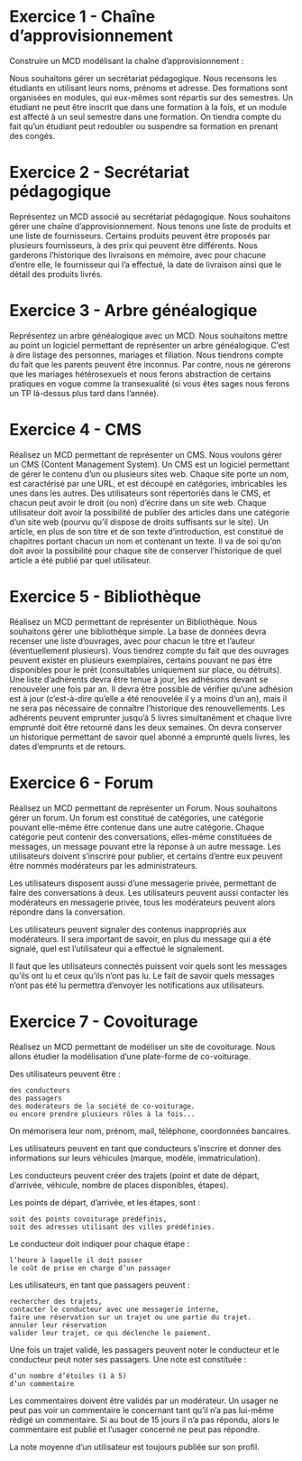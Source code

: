 # Exercice 1 - Chaîne d’approvisionnement

Construire un MCD modélisant la chaîne d’approvisionnement : 

Nous souhaitons gérer un secrétariat pédagogique. Nous recensons les étudiants en utilisant leurs noms, prénoms et adresse. Des formations sont organisées en modules, qui eux-mêmes sont répartis sur des semestres. Un étudiant ne peut être inscrit que dans une formation à la fois, et un module est affecté à un seul semestre dans une formation. On tiendra compte du fait qu’un étudiant peut redoubler ou suspendre sa formation en prenant des congés. 

# Exercice 2 - Secrétariat pédagogique

Représentez un MCD associé au secrétariat pédagogique.
Nous souhaitons gérer une chaîne d’approvisionnement. Nous tenons une liste de produits et une liste de fournisseurs. Certains produits peuvent être proposés par plusieurs fournisseurs, à des prix qui peuvent être différents. Nous garderons l’historique des livraisons en mémoire, avec pour chacune d’entre elle, le fournisseur qui l’a effectué, la date de livraison ainsi que le détail des produits livrés. 

# Exercice 3 - Arbre généalogique

Représentez un arbre généalogique avec un MCD.
Nous souhaitons mettre au point un logiciel permettant de représenter un arbre généalogique. C’est à dire listage des personnes, mariages et filiation. Nous tiendrons compte du fait que les parents peuvent être inconnus. Par contre, nous ne gérerons que les mariages hétérosexuels et nous ferons abstraction de certains pratiques en vogue comme la transexualité (si vous êtes sages nous ferons un TP là-dessus plus tard dans l’année). 

# Exercice 4 - CMS

Réalisez un MCD permettant de représenter un CMS.
Nous voulons gérer un CMS (Content Management System). Un CMS est un logiciel permettant de gérer le contenu d’un ou plusieurs sites web. Chaque site porte un nom, est caractérisé par une URL, et est découpé en catégories, imbricables les unes dans les autres. Des utilisateurs sont répertoriés dans le CMS, et chacun peut avoir le droit (ou non) d’écrire dans un site web. Chaque utilisateur doit avoir la possibilité de publier des articles dans une catégorie d’un site web (pourvu qu’il dispose de droits suffisants sur le site). Un article, en plus de son titre et de son texte d’introduction, est constitué de chapitres portant chacun un nom et contenant un texte. Il va de soi qu’on doit avoir la possibilité pour chaque site de conserver l’historique de quel article a été publié par quel utilisateur. 

# Exercice 5 - Bibliothèque

Réalisez un MCD permettant de représenter un Bibliothèque.
Nous souhaitons gérer une bibliothèque simple. La base de données devra recenser une liste d’ouvrages, avec pour chacun le titre et l’auteur (éventuellement plusieurs). Vous tiendrez compte du fait que des ouvrages peuvent exister en plusieurs exemplaires, certains pouvant ne pas être disponibles pour le prêt (consultables uniquement sur place, ou détruits). Une liste d’adhérents devra être tenue à jour, les adhésions devant se renouveler une fois par an. Il devra être possible de vérifier qu’une adhésion est à jour (c’est-à-dire qu’elle a été renouvelée il y a moins d’un an), mais il ne sera pas nécessaire de connaître l’historique des renouvellements. Les adhérents peuvent emprunter jusqu’à 5 livres simultanément et chaque livre emprunté doit être retourné dans les deux semaines. On devra conserver un historique permettant de savoir quel abonné a emprunté quels livres, les dates d’emprunts et de retours.

# Exercice 6 - Forum
Réalisez un MCD permettant de représenter un Forum.
Nous souhaitons gérer un forum. Un forum est constitué de catégories, une catégorie pouvant elle-même être contenue dans une autre catégorie. Chaque catégorie peut contenir des conversations, elles-même constituées de messages, un message pouvant etre la réponse à un autre message. Les utilisateurs doivent s’inscrire pour publier, et certains d’entre eux peuvent être nommés modérateurs par les administrateurs.

Les utilisateurs disposent aussi d’une messagerie privée, permettant de faire des conversations à deux. Les utilisateurs peuvent aussi contacter les modérateurs en messagerie privée, tous les modérateurs peuvent alors répondre dans la conversation.

Les utilisateurs peuvent signaler des contenus inappropriés aux modérateurs. Il sera important de savoir, en plus du message qui a été signalé, quel est l’utilisateur qui a effectué le signalement.

Il faut que les utilisateurs connectés puissent voir quels sont les messages qu’ils ont lu et ceux qu’ils n’ont pas lu. Le fait de savoir quels messages n’ont pas été lu permettra d’envoyer les notifications aux utilisateurs.

# Exercice 7 - Covoiturage

Réalisez un MCD permettant de modéliser un site de covoiturage.
Nous allons étudier la modélisation d’une plate-forme de co-voiturage.

Des utilisateurs peuvent être :

    des conducteurs
    des passagers
    des modérateurs de la société de co-voiturage.
    ou encore prendre plusieurs rôles à la fois... 

On mémorisera leur nom, prénom, mail, téléphone, coordonnées bancaires.

Les utilisateurs peuvent en tant que conducteurs s’inscrire et donner des informations sur leurs véhicules (marque, modèle, immatriculation).

Les conducteurs peuvent créer des trajets (point et date de départ, d’arrivée, véhicule, nombre de places disponibles, étapes).

Les points de départ, d’arrivée, et les étapes, sont :

    soit des points covoiturage prédéfinis,
    soit des adresses utilisant des villes prédéfinies. 

Le conducteur doit indiquer pour chaque étape :

    l’heure à laquelle il doit passer
    le coût de prise en charge d’un passager 

Les utilisateurs, en tant que passagers peuvent :

    rechercher des trajets,
    contacter le conducteur avec une messagerie interne,
    faire une réservation sur un trajet ou une partie du trajet.
    annuler leur réservation
    valider leur trajet, ce qui déclenche le paiement. 

Une fois un trajet validé, les passagers peuvent noter le conducteur et le conducteur peut noter ses passagers. Une note est constituée :

    d’un nombre d’étoiles (1 à 5)
    d’un commentaire 

Les commentaires doivent être validés par un modérateur. Un usager ne peut pas voir un commentaire le concernant tant qu’il n’a pas lui-même rédigé un commentaire. Si au bout de 15 jours il n’a pas répondu, alors le commentaire est publié et l’usager concerné ne peut pas répondre.

La note moyenne d’un utilisateur est toujours publiée sur son profil.